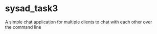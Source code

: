 # sysad_task3
A simple chat application for multiple clients to chat with each other over the command line
